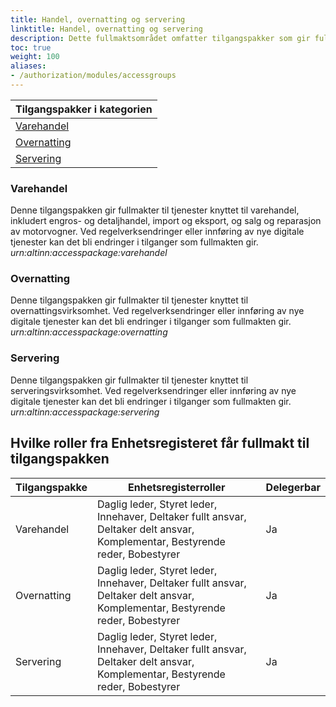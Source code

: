 ```yaml
---
title: Handel, overnatting og servering
linktitle: Handel, overnatting og servering
description: Dette fullmaktsområdet omfatter tilgangspakker som gir fullmakter til tjenester og ressurser som omhandler varehandel(engros- og detaljhandel, import og eksport), overnatting og servering. Ved regelverksendringer eller innføring av nye digitale tjenester kan det bli endringer i tilganger som fullmaktene gir.
toc: true
weight: 100
aliases:
- /authorization/modules/accessgroups
---
```


|**Tilgangspakker i kategorien**|
|---|
|[Varehandel](https://docs.altinn.studio/authorization/what-do-you-get/accessgroups/accessgroups/handelovernatting/#varehandel)|
|[Overnatting](https://docs.altinn.studio/authorization/what-do-you-get/accessgroups/accessgroups/handelovernatting/#overnatting)|
|[Servering](https://docs.altinn.studio/authorization/what-do-you-get/accessgroups/accessgroups/handelovernatting/#servering)|


### Varehandel
Denne tilgangspakken gir fullmakter til tjenester knyttet til varehandel, inkludert engros- og detaljhandel, import og eksport, og salg og reparasjon av motorvogner. Ved regelverksendringer eller innføring av nye digitale tjenester kan det bli endringer i tilganger som fullmakten gir.  
*urn:altinn:accesspackage:varehandel*

### Overnatting
Denne tilgangspakken gir fullmakter til tjenester knyttet til overnattingsvirksomhet. Ved regelverksendringer eller innføring av nye digitale tjenester kan det bli endringer i tilganger som fullmakten gir.  
*urn:altinn:accesspackage:overnatting*

### Servering
Denne tilgangspakken gir fullmakter til tjenester knyttet til serveringsvirksomhet. Ved regelverksendringer eller innføring av nye digitale tjenester kan det bli endringer i tilganger som fullmakten gir.  
*urn:altinn:accesspackage:servering*


## Hvilke roller fra Enhetsregisteret får fullmakt til tilgangspakken
|**Tilgangspakke**|**Enhetsregisterroller**|**Delegerbar**|
|---|---|---|
|Varehandel|Daglig leder, Styret leder, Innehaver, Deltaker fullt ansvar, Deltaker delt ansvar, Komplementar, Bestyrende reder, Bobestyrer|Ja|
|Overnatting|Daglig leder, Styret leder, Innehaver, Deltaker fullt ansvar, Deltaker delt ansvar, Komplementar, Bestyrende reder, Bobestyrer|Ja|
|Servering|Daglig leder, Styret leder, Innehaver, Deltaker fullt ansvar, Deltaker delt ansvar, Komplementar, Bestyrende reder, Bobestyrer|Ja|
